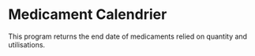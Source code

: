 # Medicament Calendrier
This program returns the end date of medicaments relied on quantity and utilisations.
